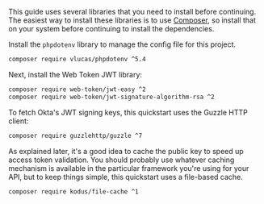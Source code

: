 This guide uses several libraries that you need to install before continuing. The easiest way to install these libraries is to use [Composer](https://getcomposer.org), so install that on your system before continuing to install the dependencies.

Install the `phpdotenv` library to manage the config file for this project.

```bash
composer require vlucas/phpdotenv ^5.4
```

Next, install the Web Token JWT library:

```bash
composer require web-token/jwt-easy ^2
composer require web-token/jwt-signature-algorithm-rsa ^2
```

To fetch Okta's JWT signing keys, this quickstart uses the Guzzle HTTP client:

```bash
composer require guzzlehttp/guzzle ^7
```

As explained later, it's a good idea to cache the public key to speed up access token validation. You should probably use whatever caching mechanism is available in the particular framework you're using for your API, but to keep things simple, this quickstart uses a file-based cache.

```bash
composer require kodus/file-cache ^1
```
